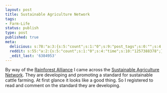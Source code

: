 ```yaml
---
layout: post
title: Sustainable Agriculture Network
tags:
- Farm-Life
status: publish
type: post
published: true
meta:
  delicious: s:78:"a:3:{s:5:"count";s:1:"0";s:9:"post_tags";s:0:"";s:4:"time";s:10:"1257388377";}";
  reddit: s:55:"a:2:{s:5:"count";s:1:"0";s:4:"time";s:10:"1257388378";}";
  _edit_last: '6384953'
---
```

By way of the <a href="http://www.rainforest-alliance.org/">Rainforest Alliance</a> I came across the <a href="http://sanstandards.org">Sustainable Agriculture Network</a>. They are developing and promoting a standard for sustainable cattle farming. At first glance it looks like a good thing. So I registered to read and comment on the standard they are developing.
